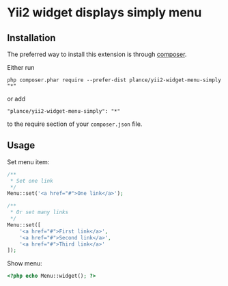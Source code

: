 Yii2 widget displays simply menu
==============

Installation
------------

The preferred way to install this extension is through [composer](http://getcomposer.org/download/).

Either run

```
php composer.phar require --prefer-dist plance/yii2-widget-menu-simply "*"
```

or add

```
"plance/yii2-widget-menu-simply": "*"
```

to the require section of your `composer.json` file.


Usage
-----

Set menu item:
```php
/**
 * Set one link
 */
Menu::set('<a href="#">One link</a>');

/**
 * Or set many links
 */
Menu::set([
	'<a href="#">First link</a>',
	'<a href="#">Second link</a>',
	'<a href="#">Third link</a>'
]);
```

Show menu:
```php
<?php echo Menu::widget(); ?>
```